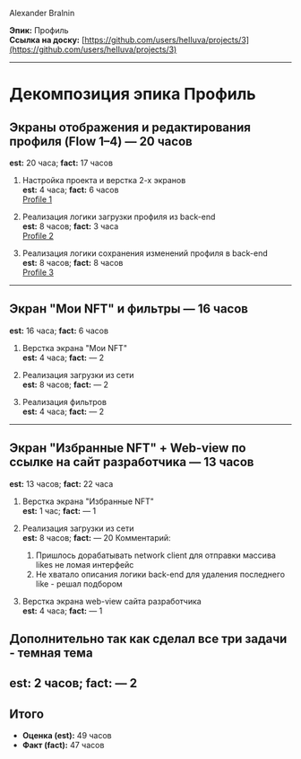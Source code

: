 Alexander Bralnin

**Эпик:** Профиль  
**Ссылка на доску:** [https://github.com/users/heIIuva/projects/3](https://github.com/users/heIIuva/projects/3)

---

# Декомпозиция эпика Профиль

## Экраны отображения и редактирования профиля (Flow 1–4) — 20 часов
   **est:** 20 часа; **fact:** 17 часов  

1. Настройка проекта и верстка 2-х экранов  
   **est:** 4 часа; **fact:** 6 часов  
   [Profile 1](https://github.com/heIIuva/FakeNFT/issues/2)

2. Реализация логики загрузки профиля из back-end  
   **est:** 8 часов; **fact:** 3 часа  
   [Profile 2](https://github.com/heIIuva/FakeNFT/issues/1)

3. Реализация логики сохранения изменений профиля в back-end  
   **est:** 8 часов; **fact:** 8 часов  
   [Profile 3](https://github.com/heIIuva/FakeNFT/issues/3)

---

## Экран "Мои NFT" и фильтры — 16 часов
   **est:** 16 часа; **fact:** 6 часов  
   
1. Верстка экрана "Мои NFT"  
   **est:** 4 часа; **fact:** — 2

2. Реализация загрузки из сети  
   **est:** 8 часов; **fact:** — 2

3. Реализация фильтров  
   **est:** 4 часа; **fact:** — 2

---

## Экран "Избранные NFT" + Web-view по ссылке на сайт разработчика — 13 часов
   **est:** 13 часов; **fact:** 22 часа

1. Верстка экрана "Избранные NFT"  
   **est:** 1 час; **fact:** — 1

2. Реализация загрузки из сети  
   **est:** 8 часов; **fact:** — 20
   Комментарий:
    1. Пришлось дорабатывать network client для отправки массива likes не ломая интерфейс
    2. Не хватало описания логики back-end для удаления последнего like - решал подбором

3. Верстка экрана web-view сайта разработчика  
   **est:** 4 часа; **fact:** — 1


## Дополнительно так как сделал все три задачи - темная тема
   **est:** 2 часов; **fact:** — 2
---

## Итого

- **Оценка (est):** 49 часов  
- **Факт (fact):** 47 часов
